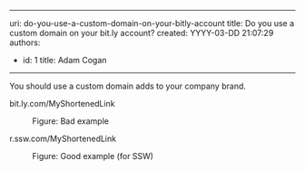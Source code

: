 

---
uri: do-you-use-a-custom-domain-on-your-bitly-account
title: Do you use a custom domain on your bit.ly account?
created: YYYY-03-DD 21:07:29
authors:
  - id: 1
    title: Adam Cogan
---




<span class='intro'> <p>You should use a custom domain adds to your company brand.</p>
 </span>

<dl class="badImage"><dt><p class="greyBox">bit.ly.com/MyShortenedLink</p></dt><dd>Figure&#58; Bad example</dd></dl>
<dl class="goodImage">
   <dt><p class="greyBox">r.ssw.com/MyShortenedLink</p></dt><dd>Figure&#58; Good example (for SSW)</dd></dl>


